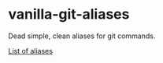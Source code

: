 vanilla-git-aliases
===================

Dead simple, clean aliases for git commands.

[List of aliases](vanilla-git-aliases.zsh)

